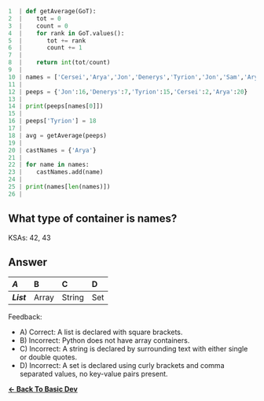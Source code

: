 ```python
1  | def getAverage(GoT):
2  |    tot = 0
3  |    count = 0
4  |    for rank in GoT.values():
5  |       tot += rank
6  |       count += 1
7  | 
8  |    return int(tot/count)
9  | 
10 | names = ['Cersei','Arya','Jon','Denerys','Tyrion','Jon','Sam','Arya'] 
11 |    
12 | peeps = {'Jon':16,'Denerys':7,'Tyrion':15,'Cersei':2,'Arya':20}
13 | 
14 | print(peeps[names[0]])
15 | 
16 | peeps['Tyrion'] = 18
17 | 
18 | avg = getAverage(peeps)
19 | 
20 | castNames = {'Arya'}
21 | 
22 | for name in names:
23 |    castNames.add(name)
24 | 
25 | print(names[len(names)])
26 | 
```

## What type of container is names?

KSAs: 42, 43

## Answer
| ***A*** | B | C | D |
| :--- | :--- | :--- | :--- |
| ***List*** | Array | String | Set |


Feedback:

- A) Correct: A list is declared with square brackets.
- B) Incorrect: Python does not have array containers.
- C) Incorrect: A string is declared by surrounding text with either single or double quotes.
- D) Incorrect: A set is declared using curly brackets and comma separated values, no key-value pairs present.

[**<- Back To Basic Dev**](../../../../Basic_Dev.md)


